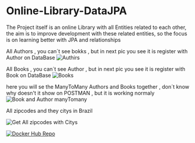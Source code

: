 # Online-Library-DataJPA
The Project itself is an online Library with all Entities related to each other, the aim is to improve development with these related entities, so the focus is on learning better with JPA and relationships



All Authors , you can´t see bokks , but in next pic you see it is  register with Author on DataBase
![Authirs](https://github.com/Junior-Stranner/Online-Bibliotec-DataJPA/assets/116032249/212bfa8e-0eb3-4a79-a848-8da34208dd56)



All Books , you can´t see Author , but in next pic you see it is register with Book on DataBase
![Books](https://github.com/Junior-Stranner/Online-Bibliotec-DataJPA/assets/116032249/4c49a51c-89d9-4fc1-b0b7-43f70563282c)




here you will se the ManyToMany Authors and Books together , don´t know why doesn't it show on POSTMAN , but it is working normaly 
![Book and Author manyTomany ](https://github.com/Junior-Stranner/Online-Bibliotec-DataJPA/assets/116032249/ff0b4ff2-fe4a-4ae3-af05-9ecb2d8772de)




All zipcodes and they citys in Brazil 

![Get All zipcodes with Citys](https://github.com/Junior-Stranner/Online-Bibliotec-DataJPA/assets/116032249/9d400218-f5e5-432d-ac33-8ecefc448aee)


[![Docker Hub Repo](https://img.shields.io/docker/pulls/juninho23/RESPOSITORY_NAME.svg)
](https://hub.docker.com/repository/docker/juninho23/bibliotec)
